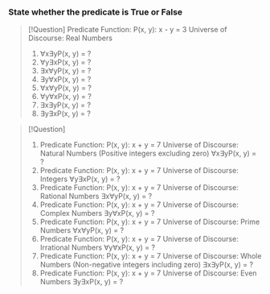 ### State whether the predicate is True or False
> [!Question]
Predicate Function: P(x, y): x - y = 3 
Universe of Discourse: Real Numbers
> 1. ∀x∃yP(x, y) = ?
> 2. ∀y∃xP(x, y) = ?
>  3. ∃x∀yP(x, y) = ?
> 4. ∃y∀xP(x, y) = ?
> 5. ∀x∀yP(x, y) = ?
> 6. ∀y∀xP(x, y) = ?
> 7. ∃x∃yP(x, y) = ?
>  8. ∃y∃xP(x, y) = ?

> [!Question]
> 1. Predicate Function: P(x, y): x + y = 7 Universe of Discourse: Natural Numbers (Positive integers excluding zero) ∀x∃yP(x, y) = ?
> 2. Predicate Function: P(x, y): x + y = 7 Universe of Discourse: Integers ∀y∃xP(x, y) = ?
>  3. Predicate Function: P(x, y): x + y = 7 Universe of Discourse: Rational Numbers ∃x∀yP(x, y) = ?
>  4. Predicate Function: P(x, y): x + y = 7 Universe of Discourse: Complex Numbers ∃y∀xP(x, y) = ?
> 5. Predicate Function: P(x, y): x + y = 7 Universe of Discourse: Prime Numbers ∀x∀yP(x, y) = ?
> 6. Predicate Function: P(x, y): x + y = 7 Universe of Discourse: Irrational Numbers ∀y∀xP(x, y) = ?
> 7. Predicate Function: P(x, y): x + y = 7 Universe of Discourse: Whole Numbers (Non-negative integers including zero) ∃x∃yP(x, y) = ?
> 8. Predicate Function: P(x, y): x + y = 7 Universe of Discourse: Even Numbers ∃y∃xP(x, y) = ?